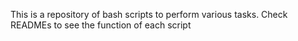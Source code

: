 This is a repository of bash scripts to perform various tasks. Check READMEs to see the function of each script
